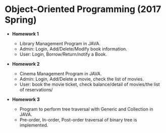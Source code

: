 Object-Oriented Programming (2017 Spring)
=============  
* **Homework 1**
    * Library Management Program in JAVA.  
    * Admin: Login, Add/Delete/Modify book information.
    * User:  Login, Borrow/Return/notify a Book.
  
* **Homework 2** 
    * Cinema Management Program in JAVA.  
    * Admin: Login, Add/Delete a movie, check the list of movies. 
    * User: book the movie ticket, check balance/detail of movies/the list of reservations/
  
* **Homework 3**  
    * Program to perform tree traversal with Generic and Collection in JAVA.
    * Pre-order, In-order, Post-order traversal of binary tree is implemented.
    
